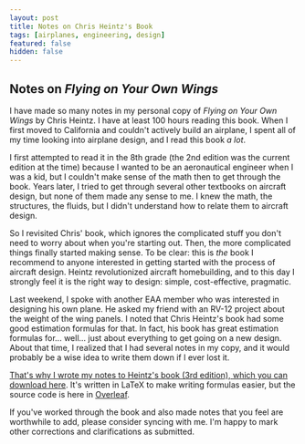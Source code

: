 ```yaml
---
layout: post
title: Notes on Chris Heintz's Book
tags: [airplanes, engineering, design]
featured: false
hidden: false
---
```


## Notes on *Flying on Your Own Wings*

I have made so many notes in my personal copy of *Flying on Your Own Wings* by Chris Heintz.
I have at least 100 hours reading this book.
When I first moved to California and couldn't actively build an airplane,
I spent all of my time looking into airplane design,
and I read this book *a lot*.

I first attempted to read it in the 8th grade (the 2nd edition was the current edition at the time)
because I wanted to be an aeronautical engineer when I was a kid,
but I couldn't make sense of the math then to get through the book.
Years later, I tried to get through several other textbooks on aircraft design,
but none of them made any sense to me.
I knew the math, the structures, the fluids, but I didn't understand how to relate them to aircraft design.

So I revisited Chris' book, which ignores the complicated stuff you don't need to worry about when you're starting out.
Then, the more complicated things finally started making sense.
To be clear: this is *the* book I recommend to anyone interested in getting started with the process of aircraft design.
Heintz revolutionized aircraft homebuilding, and to this day I strongly feel it is the right way to design:
simple, cost-effective, pragmatic.

Last weekend, I spoke with another EAA member who was interested in designing his own plane.
He asked my friend with an RV-12 project about the weight of the wing panels.
I noted that Chris Heintz's book had some good estimation formulas for that.
In fact, his book has great estimation formulas for... well... just about everything to get going on a new design.
About that time, I realized that I had several notes in my copy,
and it would probably be a wise idea to write them down if I ever lost it.

[That's why I wrote my notes to Heintz's book (3rd edition), which you can download here](assets/images/posts/2023/07/HeintzCorrections.pdf).
It's written in LaTeX to make writing formulas easier, but the source code is here in [Overleaf](https://www.overleaf.com/read/ncwgcqtqwsxp#ca596e).

If you've worked through the book and also made notes that you feel are worthwhile to add, please consider syncing with me.
I'm happy to mark other corrections and clarifications as submitted.
